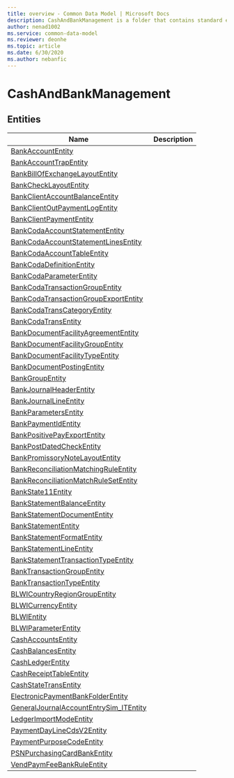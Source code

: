 ```yaml
---
title: overview - Common Data Model | Microsoft Docs
description: CashAndBankManagement is a folder that contains standard entities related to the Common Data Model.
author: nenad1002
ms.service: common-data-model
ms.reviewer: deonhe
ms.topic: article
ms.date: 6/30/2020
ms.author: nebanfic
---
```


# CashAndBankManagement


## Entities

|Name|Description|
|---|---|
|[BankAccountEntity](BankAccountEntity.md)||
|[BankAccountTrapEntity](BankAccountTrapEntity.md)||
|[BankBillOfExchangeLayoutEntity](BankBillOfExchangeLayoutEntity.md)||
|[BankCheckLayoutEntity](BankCheckLayoutEntity.md)||
|[BankClientAccountBalanceEntity](BankClientAccountBalanceEntity.md)||
|[BankClientOutPaymentLogEntity](BankClientOutPaymentLogEntity.md)||
|[BankClientPaymentEntity](BankClientPaymentEntity.md)||
|[BankCodaAccountStatementEntity](BankCodaAccountStatementEntity.md)||
|[BankCodaAccountStatementLinesEntity](BankCodaAccountStatementLinesEntity.md)||
|[BankCodaAccountTableEntity](BankCodaAccountTableEntity.md)||
|[BankCodaDefinitionEntity](BankCodaDefinitionEntity.md)||
|[BankCodaParameterEntity](BankCodaParameterEntity.md)||
|[BankCodaTransactionGroupEntity](BankCodaTransactionGroupEntity.md)||
|[BankCodaTransactionGroupExportEntity](BankCodaTransactionGroupExportEntity.md)||
|[BankCodaTransCategoryEntity](BankCodaTransCategoryEntity.md)||
|[BankCodaTransEntity](BankCodaTransEntity.md)||
|[BankDocumentFacilityAgreementEntity](BankDocumentFacilityAgreementEntity.md)||
|[BankDocumentFacilityGroupEntity](BankDocumentFacilityGroupEntity.md)||
|[BankDocumentFacilityTypeEntity](BankDocumentFacilityTypeEntity.md)||
|[BankDocumentPostingEntity](BankDocumentPostingEntity.md)||
|[BankGroupEntity](BankGroupEntity.md)||
|[BankJournalHeaderEntity](BankJournalHeaderEntity.md)||
|[BankJournalLineEntity](BankJournalLineEntity.md)||
|[BankParametersEntity](BankParametersEntity.md)||
|[BankPaymentIdEntity](BankPaymentIdEntity.md)||
|[BankPositivePayExportEntity](BankPositivePayExportEntity.md)||
|[BankPostDatedCheckEntity](BankPostDatedCheckEntity.md)||
|[BankPromissoryNoteLayoutEntity](BankPromissoryNoteLayoutEntity.md)||
|[BankReconciliationMatchingRuleEntity](BankReconciliationMatchingRuleEntity.md)||
|[BankReconciliationMatchRuleSetEntity](BankReconciliationMatchRuleSetEntity.md)||
|[BankState11Entity](BankState11Entity.md)||
|[BankStatementBalanceEntity](BankStatementBalanceEntity.md)||
|[BankStatementDocumentEntity](BankStatementDocumentEntity.md)||
|[BankStatementEntity](BankStatementEntity.md)||
|[BankStatementFormatEntity](BankStatementFormatEntity.md)||
|[BankStatementLineEntity](BankStatementLineEntity.md)||
|[BankStatementTransactionTypeEntity](BankStatementTransactionTypeEntity.md)||
|[BankTransactionGroupEntity](BankTransactionGroupEntity.md)||
|[BankTransactionTypeEntity](BankTransactionTypeEntity.md)||
|[BLWICountryRegionGroupEntity](BLWICountryRegionGroupEntity.md)||
|[BLWICurrencyEntity](BLWICurrencyEntity.md)||
|[BLWIEntity](BLWIEntity.md)||
|[BLWIParameterEntity](BLWIParameterEntity.md)||
|[CashAccountsEntity](CashAccountsEntity.md)||
|[CashBalancesEntity](CashBalancesEntity.md)||
|[CashLedgerEntity](CashLedgerEntity.md)||
|[CashReceiptTableEntity](CashReceiptTableEntity.md)||
|[CashStateTransEntity](CashStateTransEntity.md)||
|[ElectronicPaymentBankFolderEntity](ElectronicPaymentBankFolderEntity.md)||
|[GeneralJournalAccountEntrySim_ITEntity](GeneralJournalAccountEntrySim_ITEntity.md)||
|[LedgerImportModeEntity](LedgerImportModeEntity.md)||
|[PaymentDayLineCdsV2Entity](PaymentDayLineCdsV2Entity.md)||
|[PaymentPurposeCodeEntity](PaymentPurposeCodeEntity.md)||
|[PSNPurchasingCardBankEntity](PSNPurchasingCardBankEntity.md)||
|[VendPaymFeeBankRuleEntity](VendPaymFeeBankRuleEntity.md)||
